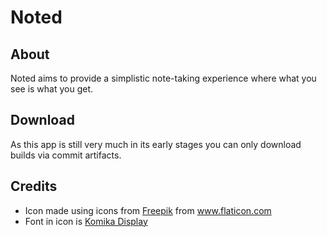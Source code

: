# Noted

## About

Noted aims to provide a simplistic note-taking experience where what you see is what you get.

## Download

As this app is still very much in its early stages you can only download builds via commit artifacts.

## Credits

- Icon made using icons from [Freepik](https://www.flaticon.com/authors/freepik) from www.flaticon.com
- Font in icon is [Komika Display](https://www.1001fonts.com/komika-display-font.html)
